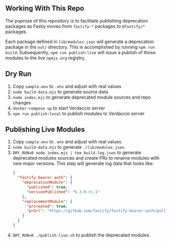 ## Working With This Repo

The puprose of this repository is to facilitate publishing deprecation
packages as Fastiy moves from `fastify-*` packages to `@fastify/*` packages.

Each package defined in `lib/modules.json` will generate a deprecation package
in the `out/` directory. This is accomplished by running `npm run build`.
Subsequently, `npm run publish:live` will issue a publish of those modules
to the live `npmjs.org` registry.

## Dry Run

1. Copy `sample.env` to `.env` and adjust with real values
1. `node build-data.mjs` to generate source data
1. `node index.mjs` to generate deprecated module sources and repo changes
1. `docker-compose up` to start Verdaccio server
1. `npm run publish:local` to publish modules to Verdaccio server

## Publishing Live Modules

1. Copy `sample.env` to `.env` and adjust with real values.
1. `node build-data.mjs` to generate `./lib/modules.json`.
1. `DRY_RUN=0 node index.mjs | tee build.log.json` to generate deprecated modules
    sources and create PRs to rename modules with new major versions. This step
    will generate log data that looks like:
    ```json
    {
      "fastify-bearer-auth": {
        "deprecationModule": {
          "published": true,
          "versionPublished": "6.3.0-rc.1"
        },
        "replacementModule": {
          "prCreated": true,
          "prUrl": "https://github.com/fastify/fastify-bearer-auth/pull/127"
        }
      }
    }
    ```
1. `DRY_RUN=0 ./publish-live.sh` to publish the deprecated modules.



